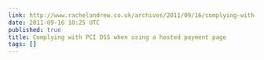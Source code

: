 ```yaml
---
link: http://www.rachelandrew.co.uk/archives/2011/09/16/complying-with-pci-dss-when-using-a-hosted-payment-page/
date: 2011-09-16 10:25 UTC
published: true
title: Complying with PCI DSS when using a hosted payment page
tags: []
---
```



